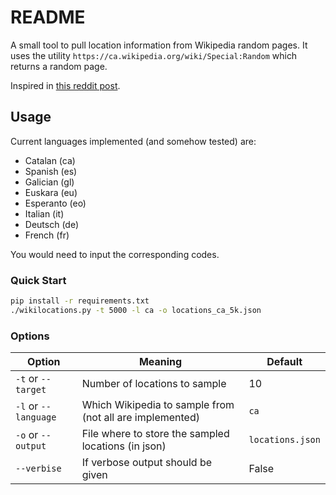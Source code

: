 # README

A small tool to pull location information from Wikipedia random pages. It uses
the utility `https://ca.wikipedia.org/wiki/Special:Random` which returns a
random page. 

Inspired in
[this reddit post](https://www.reddit.com/r/dataisbeautiful/comments/qu32wh/oc_map_of_50000_locations_randomly_sampled_from/).

## Usage

Current languages implemented (and somehow tested) are:

- Catalan (ca)
- Spanish (es)
- Galician (gl)
- Euskara (eu)
- Esperanto (eo)
- Italian (it)
- Deutsch (de)
- French (fr)

You would need to input the corresponding codes.

### Quick Start

```bash
pip install -r requirements.txt
./wikilocations.py -t 5000 -l ca -o locations_ca_5k.json
```

### Options

| Option               	| Meaning                                                  	| Default          	|
|----------------------	|----------------------------------------------------------	|------------------	|
| `-t` or `--target`   	| Number of locations to sample                            	| 10               	|
| `-l` or `--language` 	| Which Wikipedia to sample from (not all are implemented) 	| `ca`             	|
| `-o` or `--output`   	| File where to store the sampled locations (in json)      	| `locations.json` 	|
| `--verbise`          	| If verbose output should be given                        	| False            	|
